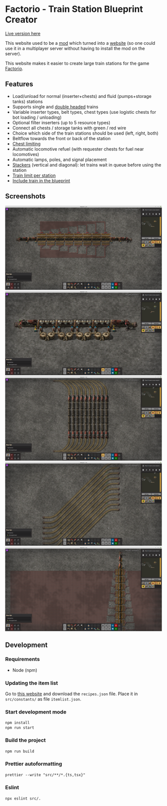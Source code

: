 # Factorio - Train Station Blueprint Creator

[Live version here](https://burnysc2.github.io/Factorio-Train-Station-Blueprint-Creator/)

This website used to be a [mod](https://mods.factorio.com/mod/BurnysTSBC) which turned into a [website](https://burnysc2.github.io/Factorio/Tools/BurnysTSBC/) (so one could use it in a multiplayer server without having to install the mod on the server).

This website makes it easier to create large train stations for the game [Factorio](https://factorio.com/). 

## Features
- Load/unload for normal (inserter+chests) and fluid (pumps+storage tanks) stations
- Supports single and [double headed](https://forums.factorio.com/viewtopic.php?t=53937) trains
- Variable inserter types, belt types, chest types (use logistic chests for bot loading / unloading)
- Optional filter inserters (up to 5 resource types)
- Connect all chests / storage tanks with green / red wire
- Choice which side of the train stations should be used (left, right, both)
- Beltflow towards the front or back of the station
- [Chest limiting](https://wiki.factorio.com/Stack#Stack_limitation)
- Automatic locomotive refuel (with requester chests for fuel near locomotives)
- Automatic lamps, poles, and signal placement
- [Stackers](https://www.youtube.com/watch?v=x6-P74xYvYg) (vertical and diagonal): let trains wait in queue before using the station
- [Train limit per station](https://factorio.com/blog/post/fff-361)
- [Include train in the blueprint](https://www.factorio.com/blog/post/fff-263)

## Screenshots

![A normal train station](screenshots/station2-8-2.png "A normal train station")
![A fluid station](screenshots/station-fluid.png "A fluid station")
![Left-left vertical stacker](screenshots/stacker-left-left-1-4-1.png "Left-left vertical stacker")
![Diagonal stacker](screenshots/stacker-diagonal.png "Diagonal stacker")
![A huge station](screenshots/station2-100-2.png "A huge station")

## Development
### Requirements

- Node (npm)

### Updating the item list

Go to [this website](https://github.com/kevinta893/factorio-recipes-json) and download the `recipes.json` file. Place it in `src/constants/` as file `itemlist.json`.

### Start development mode
```
npm install
npm run start
```

### Build the project
```
npm run build
```

### Prettier autoformatting
`prettier --write "src/**/*.{ts,tsx}"`

### Eslint
`npx eslint src/.`
